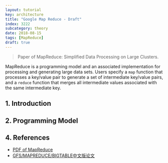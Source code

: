 ```yaml
---
layout: tutorial
key: architecture
title: "Google Map Reduce - Draft"
index: 3222
subcategory: theory
date: 2018-08-15
tags: [MapReduce]
draft: true
---
```


> Paper of MapReduce: Simplified Data Processing on Large Clusters.

MapReduce is a programming model and an associated implementation for processing and generating large data sets. Users specify a `map` function that processes a key/value pair to generate a set of intermediate key/value pairs, and a `reduce` function that merges all intermediate
values associated with the same intermediate key.

## 1. Introduction
## 2. Programming Model


## 4. References
* [PDF of MapReduce](https://static.googleusercontent.com/media/research.google.com/en//archive/mapreduce-osdi04.pdf)
* [GFS/MAPREDUCE/BIGTABLE中文版论文](http://blog.bizcloudsoft.com/?p=292)
